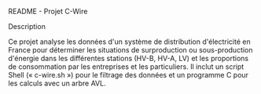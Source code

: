 README - Projet C-Wire

Description

Ce projet analyse les données d'un système de distribution d'électricité en France pour déterminer les situations de surproduction ou sous-production d'énergie dans les différentes stations (HV-B, HV-A, LV) et les proportions de consommation par les entreprises et les particuliers. Il inclut un script Shell (« c-wire.sh ») pour le filtrage des données et un programme C pour les calculs avec un arbre AVL.
